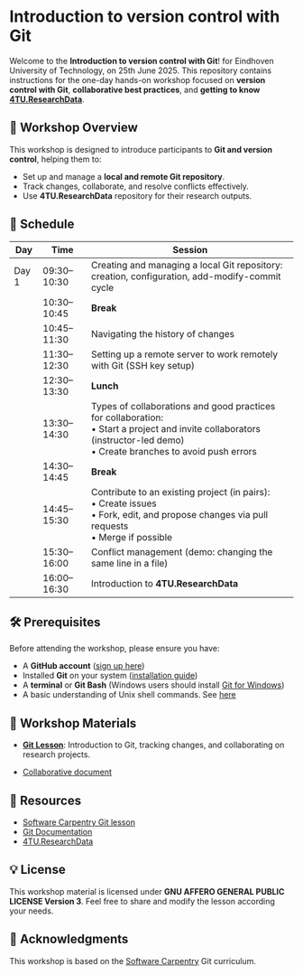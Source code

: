 # Introduction to version control with Git 

Welcome to the **Introduction to version control with Git**! for Eindhoven University of Technology, on 25th June 2025.  This repository contains instructions for the one-day hands-on workshop focused on **version control with Git**, **collaborative best practices**, and **getting to know [4TU.ResearchData](data.4tu.nl)**.

## 🚀 Workshop Overview

This workshop is designed to introduce participants to **Git and version control**, helping them to:
- Set up and manage a **local and remote Git repository**.
- Track changes, collaborate, and resolve conflicts effectively.
- Use **4TU.ResearchData** repository for their research outputs.

## 📅 Schedule

| **Day** | **Time**    | **Session**                                                                                                                                                                   |
| ------- | ----------- | ----------------------------------------------------------------------------------------------------------------------------------------------------------------------------- |
| Day 1   | 09:30–10:30 | Creating and managing a local Git repository: creation, configuration, add-modify-commit cycle                                                                                |
|         | 10:30–10:45 | **Break**                                                                                                                                                                     |
|         | 10:45–11:30 | Navigating the history of changes                                                                                                                                             |
|         | 11:30–12:30 | Setting up a remote server to work remotely with Git (SSH key setup)                                                                                                          |
|         | 12:30–13:30 | **Lunch**                                                                                                                                                                     |
|         | 13:30–14:30 | Types of collaborations and good practices for collaboration:<br> • Start a project and invite collaborators (instructor-led demo)<br> • Create branches to avoid push errors |
|         | 14:30–14:45 | **Break**                                                                                                                                                                     |
|         | 14:45–15:30 | Contribute to an existing project (in pairs):<br> • Create issues<br> • Fork, edit, and propose changes via pull requests<br> • Merge if possible                             |
|         | 15:30–16:00 | Conflict management (demo: changing the same line in a file)                                                                                                                  |
|         | 16:00–16:30 | Introduction to **4TU.ResearchData**                                                                                                                                          |


## 🛠 Prerequisites
Before attending the workshop, please ensure you have:
- A **GitHub account** ([sign up here](https://github.com/))
- Installed **Git** on your system ([installation guide](https://git-scm.com/book/en/v2/Getting-Started-Installing-Git))
- A **terminal** or **Git Bash** (Windows users should install [Git for Windows](https://gitforwindows.org/))
- A basic understanding of Unix shell commands. See [here](https://swcarpentry.github.io/shell-novice/02-filedir.html)

## 📖 Workshop Materials

- **[Git Lesson](Lesson_development/git_lesson_verbosed_structure.md)**: Introduction to Git, tracking changes, and collaborating on research projects.

- [Collaborative document](https://edu.nl/htaw9)


## 🔗 Resources
- [Software Carpentry Git lesson](https://swcarpentry.github.io/git-novice/)
- [Git Documentation](https://git-scm.com/doc)
- [4TU.ResearchData](https://data.4tu.nl/)

## 💡 License
This workshop material is licensed under **GNU AFFERO GENERAL PUBLIC LICENSE Version 3**. Feel free to share and modify the lesson according your needs.

## 🙌 Acknowledgments
This workshop is based on the [Software Carpentry](https://software-carpentry.org/) Git curriculum.

